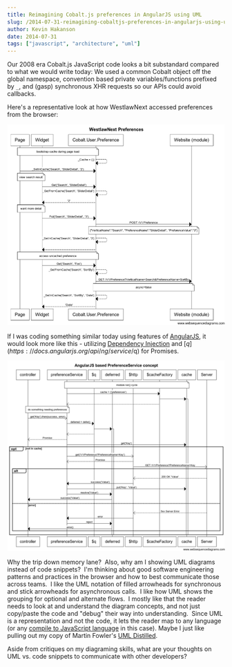 ```yaml
---
title: Reimagining Cobalt.js preferences in AngularJS using UML
slug: /2014-07-31-reimagining-cobaltjs-preferences-in-angularjs-using-uml
author: Kevin Hakanson
date: 2014-07-31
tags: ["javascript", "architecture", "uml"]
---
```

Our 2008 era Cobalt.js JavaScript code looks a bit substandard compared to what we would write today: We used a common Cobalt object off the global namespace, convention based private variables/functions prefixed by `_`, and (gasp) synchronous XHR requests so our APIs could avoid callbacks.

Here's a representative look at how WestlawNext accessed preferences from the browser:

[![WLN Preferences UML Sequence Diagram](images/WLN+Preferences.png)](images/WLN+Preferences.png)

If I was coding something similar today using features of [AngularJS](https://angularjs.org/), it would look more like this - utilizing [Dependency Injection](https://docs.angularjs.org/guide/di) and [$q](https://docs.angularjs.org/api/ng/service/$q) for Promises.

[![AngularJS Preferences UML Sequence Diagram](images/AngularJS+Preferences.png)](images/AngularJS+Preferences.png)

Why the trip down memory lane?  Also, why am I showing UML diagrams instead of code snippets?  I'm thinking about good software engineering patterns and practices in the browser and how to best communicate those across teams.  I like the UML notation of filled arrowheads for synchronous and stick arrowheads for asynchronous calls.  I like how UML shows the grouping for optional and alternate flows.  I mostly like that the reader needs to look at and understand the diagram concepts, and not just copy/paste the code and "debug" their way into understanding.  Since UML is a representation and not the code, it lets the reader map to any language (or any [compile to JavaScript language](https://github.com/jashkenas/coffeescript/wiki/List-of-languages-that-compile-to-JS) in this case). Maybe I just like pulling out my copy of Martin Fowler's [UML Distilled](http://martinfowler.com/books/uml.html).

Aside from critiques on my diagraming skills, what are your thoughts on UML vs. code snippets to communicate with other developers?